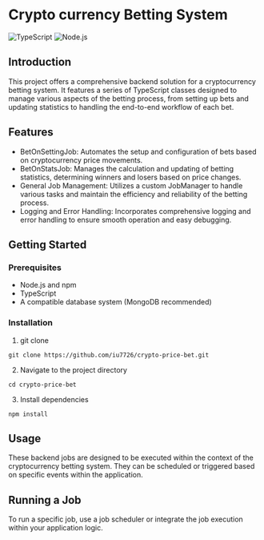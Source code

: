 # Crypto currency Betting System

![TypeScript](https://img.shields.io/badge/TypeScript-%5E4.0-blue)
![Node.js](https://img.shields.io/badge/node-%5E14.17.3-brightgreen)

## Introduction
This project offers a comprehensive backend solution for a cryptocurrency betting system. It features a series of TypeScript classes designed to manage various aspects of the betting process, from setting up bets and updating statistics to handling the end-to-end workflow of each bet.

## Features
- BetOnSettingJob: Automates the setup and configuration of bets based on cryptocurrency price movements.
- BetOnStatsJob: Manages the calculation and updating of betting statistics, determining winners and losers based on price changes.
- General Job Management: Utilizes a custom JobManager to handle various tasks and maintain the efficiency and reliability of the betting process.
- Logging and Error Handling: Incorporates comprehensive logging and error handling to ensure smooth operation and easy debugging.

## Getting Started

### Prerequisites
- Node.js and npm
- TypeScript
- A compatible database system (MongoDB recommended)

 ### Installation
 1. git clone
```shell
git clone https://github.com/iu7726/crypto-price-bet.git
```
 2. Navigate to the project directory
```shell
cd crypto-price-bet
```
 3. Install dependencies
```shell
npm install
```

## Usage
These backend jobs are designed to be executed within the context of the cryptocurrency betting system. They can be scheduled or triggered based on specific events within the application.

## Running a Job
To run a specific job, use a job scheduler or integrate the job execution within your application logic.
